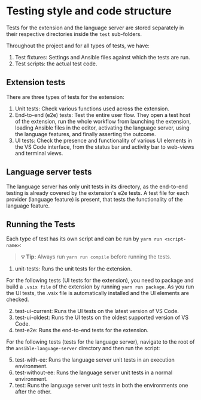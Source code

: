 # Testing style and code structure

Tests for the extension and the language server are stored separately in their respective directories inside the `test` sub-folders.

Throughout the project and for all types of tests, we have:

1. Test fixtures: Settings and Ansible files against which the tests are run.
2. Test scripts: the actual test code.

## Extension tests

There are three types of tests for the extension:

1. Unit tests: Check various functions used across the extension.
2. End-to-end (e2e) tests: Test the entire user flow. They open a test host of the extension, run the whole workflow from launching the extension, loading Ansible files in the editor, activating the language server, using the language features, and finally asserting the outcome.
3. UI tests: Check the presence and functionality of various UI elements in the VS Code interface, from the status bar and activity bar to web-views and terminal views.

## Language server tests

The language server has only unit tests in its directory, as the end-to-end testing is already covered by the extension's e2e tests. A test file for each provider (language feature) is present, that tests the functionality of the language feature.

## Running the Tests

Each type of test has its own script and can be run by `yarn run <script-name>`:

> **💡 Tip:** Always run `yarn run compile` before running the tests.

1. unit-tests: Runs the unit tests for the extension.

For the following tests (UI tests for the extension), you need to package and build a `.vsix file` of the extension by running `yarn run package`. As you run the UI tests, the .vsix file is automatically installed and the UI elements are checked.

2. test-ui-current: Runs the UI tests on the latest version of VS Code.
3. test-ui-oldest: Runs the UI tests on the oldest supported version of VS Code.
4. test-e2e: Runs the end-to-end tests for the extension.

For the following tests (tests for the language server), navigate to the root of the `ansible-language-server` directory and then run the script:

5. test-with-ee: Runs the language server unit tests in an execution environment.
6. test-without-ee: Runs the language server unit tests in a normal environment.
7. test: Runs the language server unit tests in both the environments one after the other.
